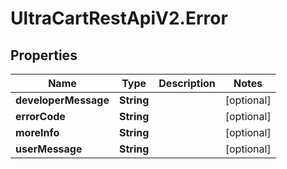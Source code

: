 # UltraCartRestApiV2.Error

## Properties
Name | Type | Description | Notes
------------ | ------------- | ------------- | -------------
**developerMessage** | **String** |  | [optional] 
**errorCode** | **String** |  | [optional] 
**moreInfo** | **String** |  | [optional] 
**userMessage** | **String** |  | [optional] 


